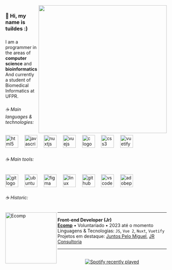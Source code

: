 <img src="https://raw.githubusercontent.com/MicaelliMedeiros/micaellimedeiros/master/image/computer-illustration.png" min-width="400px" max-width="400px" width="400px" align="right">

<h3 align="left">🐇 Hi, my name is tuildes :)</h3>

###

<p align="left">I am a programmer in the areas of <strong>computer science</strong> and <strong>bioinformatics</strong><br>And currently a student of Biomedical Informatics at UFPR.</p>

###

<h6 align="left">☕  Main languages & technologies:</h6>

###

<div align="left">
  <img src="https://skillicons.dev/icons?i=html" height="40" alt="html5 logo"  />
  <img width="12" />
  <img src="https://skillicons.dev/icons?i=js" height="40" alt="javascript logo"  />
  <img width="12" />
  <img src="https://skillicons.dev/icons?i=nuxtjs" height="40" alt="nuxtjs logo"  />
  <img width="12" />
  <img src="https://skillicons.dev/icons?i=vue" height="40" alt="vuejs logo"  />
  <img width="12" />
  <img src="https://skillicons.dev/icons?i=c" height="40" alt="c logo"  />
  <img width="12" />
  <img src="https://skillicons.dev/icons?i=css" height="40" alt="css3 logo"  />
  <img width="12" />
  <img src="https://cdn.simpleicons.org/vuetify/1867C0" height="40" alt="vuetify logo"  />
</div>

###

<h6 align="left">☕  Main tools:</h6>

###

<div align="left">
  <img src="https://skillicons.dev/icons?i=git" height="40" alt="git logo"  />
  <img width="12" />
  <img src="https://cdn.simpleicons.org/ubuntu/E95420" height="40" alt="ubuntu logo"  />
  <img width="12" />
  <img src="https://skillicons.dev/icons?i=figma" height="40" alt="figma logo"  />
  <img width="12" />
  <img src="https://skillicons.dev/icons?i=linux" height="40" alt="linux logo"  />
  <img width="12" />
  <img src="https://skillicons.dev/icons?i=github" height="40" alt="github logo"  />
  <img width="12" />
  <img src="https://skillicons.dev/icons?i=vscode" height="40" alt="vscode logo"  />
  <img width="12" />
  <img src="https://skillicons.dev/icons?i=ps" height="40" alt="adobephotoshop logo"  />
</div>

<h6 align="left">☕  Historic:</h6>

###

[<img align="left" height="160px" width="160px" alt="Ecomp" src="https://media.licdn.com/dms/image/C4E0BAQH52NBaBJ3Chw/company-logo_200_200/0/1657585171137?e=2147483647&v=beta&t=W_HaSuUsGZNfW0ejGZl6sTLZqky4MTCpYvMtCgaCzB4"/>](https://ecomp.co/)

***

**Front-end Developer (Jr)** \
[**Ecomp**](https://ecomp.co/) • Voluntariado • 2023 até o momento \
Linguagens & Tecnologias: `JS`, `Vue 2`, `Nuxt`, `Vuetify` \
Projetos em destaque: [Juntos Pelo Miguel](), [JR Consultoria]()
<br/>

***

<br/>

<div align="center">
  <a href="https://open.spotify.com/user/aq8nkj7zs2bey71k6fsegdx8e">
    <img src="https://spotify-recently-played-readme.vercel.app/api?user=aq8nkj7zs2bey71k6fsegdx8e&count=5&unique=false" alt="Spotify recently played" />
  </a>
</div>
